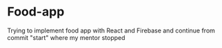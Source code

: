 # Food-app

Trying to implement food app with React and Firebase and continue from  commit "start" where my mentor stopped
